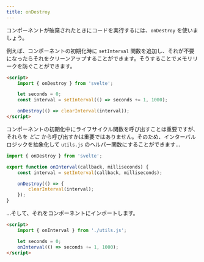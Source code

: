```yaml
---
title: onDestroy
---
```


コンポーネントが破棄されたときにコードを実行するには、`onDestroy` を使いましょう。

例えば、コンポーネントの初期化時に `setInterval` 関数を追加し、それが不要になったらそれをクリーンアップすることができます。そうすることでメモリリークを防ぐことができます。

```html
<script>
	import { onDestroy } from 'svelte';

	let seconds = 0;
	const interval = setInterval(() => seconds += 1, 1000);

	onDestroy(() => clearInterval(interval));
</script>
```

コンポーネントの初期化中にライフサイクル関数を呼び出すことは重要ですが、それらを *どこ* から呼び出すかは重要ではありません。そのため、インターバルロジックを抽象化して `utils.js` のヘルパー関数にすることができます…

```js
import { onDestroy } from 'svelte';

export function onInterval(callback, milliseconds) {
	const interval = setInterval(callback, milliseconds);

	onDestroy(() => {
		clearInterval(interval);
	});
}
```

…そして、それをコンポーネントにインポートします。

```html
<script>
	import { onInterval } from './utils.js';

	let seconds = 0;
	onInterval(() => seconds += 1, 1000);
</script>
```